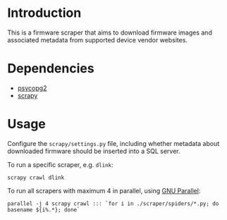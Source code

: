 Introduction
============

This is a firmware scraper that aims to download firmware images and associated
metadata from supported device vendor websites.

Dependencies
============
* [psycopg2](http://initd.org/psycopg/)
* [scrapy](http://scrapy.org/)

Usage
=====

Configure the `scrapy/settings.py` file, including whether metadata about
downloaded firmware should be inserted into a SQL server.

To run a specific scraper, e.g. `dlink`:

`scrapy crawl dlink`

To run all scrapers with maximum 4 in parallel, using [GNU Parallel](https://www.gnu.org/software/parallel/):

```parallel -j 4 scrapy crawl ::: `for i in ./scraper/spiders/*.py; do basename ${i%.*}; done` ```
